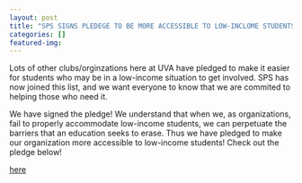 ```yaml
---
layout: post
title: "SPS SIGNS PLEDEGE TO BE MORE ACCESSIBLE TO LOW-INCLOME STUDENTS."
categories: []
featured-img: 
---
```


Lots of other clubs/orginzations here at UVA have pledged to make it easier for students who may be in a low-income situation to get involved. SPS has now joined this list, and we want everyone to know that we are commited to helping those who need it.

 

We have signed the pledge! We understand that when we, as organizations, fail to properly accommodate low-income students, we can perpetuate the barriers that an education seeks to erase. Thus we have pledged to make our organization more accessible to low-income students! Check out the pledge below!

[here](https://docs.google.com/document/d/1b6kvSyAJ4SBF6CWTMot_ykZoyBLrQwW0gT8d1_7UHdE/edit?usp=sharing)